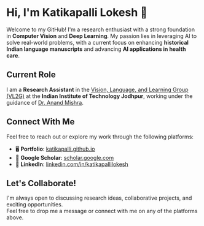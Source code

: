 # Hi, I'm Katikapalli Lokesh 👋  

Welcome to my GitHub! I'm a research enthusiast with a strong foundation in **Computer Vision** and **Deep Learning**. My passion lies in leveraging AI to solve real-world problems, with a current focus on enhancing **historical Indian language manuscripts** and advancing **AI applications in health care**.



## **Current Role**
I am a **Research Assistant** in the [Vision, Language, and Learning Group (VL2G)](https://vl2g.github.io) at the **Indian Institute of Technology Jodhpur**, working under the guidance of [Dr. Anand Mishra](https://anandmishra22.github.io/).



## **Connect With Me**
Feel free to reach out or explore my work through the following platforms:  
- 🖥️ **Portfolio**: [katikapalli.github.io](https://katikapalli.github.io/)  
- 📖 **Google Scholar**: [scholar.google.com](https://scholar.google.com/citations?user=2bmzIgMAAAAJ&hl=en)  
- 💼 **LinkedIn**: [linkedin.com/in/katikapallilokesh](https://www.linkedin.com/in/katikapallilokesh/)  


## **Let's Collaborate!**
I'm always open to discussing research ideas, collaborative projects, and exciting opportunities.  
Feel free to drop me a message or connect with me on any of the platforms above.  
